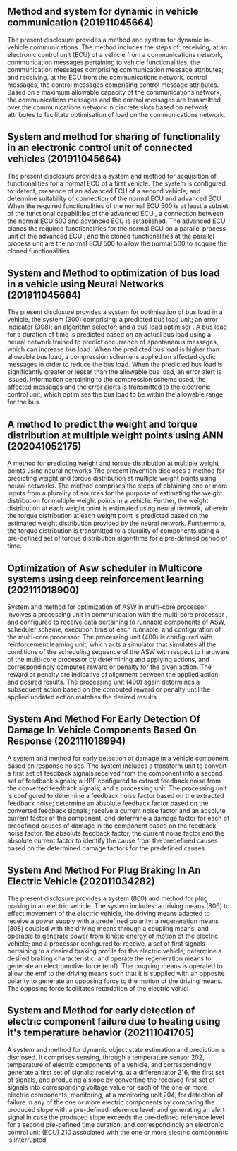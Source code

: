 ## Method and system for dynamic in vehicle communication (201911045664)

The present disclosure provides a method and system for dynamic in-vehicle communications. The method includes the steps of: receiving, at an electronic control unit (ECU) of a vehicle from a communications network, communication messages pertaining to vehicle functionalities, the communication messages comprising communication message attributes; and receiving, at the ECU from the communications network, control messages, the control messages comprising control message attributes. Based on a maximum allowable capacity of the communications network, the communications messages and the control messages are transmitted over the communications network in discrete slots based on network attributes to facilitate optimisation of load on the communications network.

## System and method for sharing of functionality in an electronic control unit of connected vehicles (201911045664)

The present disclosure provides a system and method for acquisition of functionalities for a normal ECU of a first vehicle. The system is configured to: detect, presence of an advanced ECU  of a second vehicle; and determine suitability of connection of the normal ECU and advanced ECU . When the required functionalities of the normal ECU 500 is at least a subset of the functional capabilities of the advanced ECU , a connection between the normal ECU 500 and advanced ECU  is established. The advanced ECU clones the required functionalities for the normal ECU  on a parallel process unit  of the advanced ECU , and the cloned functionalities at the parallel process unit are the normal ECU 500 to allow the normal  500 to acquire the cloned functionalities.

## System and Method to optimization of bus load in a vehicle using Neural Networks (201911045664)

The present disclosure provides a system for optimisation of bus load in a vehicle, the system (300) comprising: a predicted bus load unit; an error indicator (308); an algorithm selector; and a bus load optimiser . A bus load for a duration of time is predicted based on an actual bus load using a neural network trained to predict occurrence of spontaneous messages, which can increase bus load. When the predicted bus load is higher than allowable bus load, a compression scheme is applied on affected cyclic messages in order to reduce the bus load. When the predicted bus load is significantly greater or lesser than the allowable bus load, an error alert is issued. Information pertaining to the compression scheme used, the affected messages and the error alerts is transmitted to the electronic control unit, which optimises the bus load to be within the allowable range for the bus.

## A method to predict the weight and torque distribution at multiple weight points using ANN (202041052175)

A method for predicting weight and torque distribution at multiple weight points using neural networks The present invention discloses a method for predicting weight and torque distribution at multiple weight points using neural networks. The method comprises the steps of obtaining one or more inputs from a plurality of sources for the purpose of estimating the weight distribution for multiple weight points in a vehicle. Further, the weight distribution at each weight point is estimated using neural network, wherein the torque distribution at each weight point is predicted based on the estimated weight distribution provided by the neural network. Furthermore, the torque distribution is transmitted to a plurality of components using a pre-defined set of torque distribution algorithms for a pre-defined period of time.

## Optimization of Asw scheduler in Multicore systems using deep reinforcement learning (202111018900)

System and method for optimization of ASW in multi-core processor involves a processing unit in communication with the multi-core processor , and configured to receive data pertaining to runnable components of ASW, scheduler scheme, execution time of each runnable, and configuration of the multi-core processor. The processing unit (400) is configured with reinforcement learning unit, which acts a simulator that simulates all the conditions of the scheduling sequence of the ASW with respect to hardware of the multi-core processor by determining and applying actions, and correspondingly computes reward or penalty for the given action. The reward or penalty are indicative of alignment between the applied action and desired results. The processing unit (400) again determines a subsequent action based on the computed reward or penalty until the applied updated action matches the desired results

## System And Method For Early Detection Of Damage In Vehicle Components Based On Response (202111018994)

A system and method for early detection of damage in a vehicle component based on response noises. The system includes a transform unit to convert a first set of feedback signals received from the component into a second set of feedback signals; a HPF configured to extract feedback noise from the converted feedback signals; and a processing unit. The processing unit is configured to determine a feedback noise factor based on the extracted feedback noise; determine an absolute feedback factor based on the converted feedback signals; receive a current noise factor and an absolute current factor of the component; and determine a damage factor for each of predefined causes of damage in the component based on the feedback noise factor, the absolute feedback factor, the current noise factor and the absolute current factor to identify the cause from the predefined causes based on the determined damage factors for the predefined causes

## System And Method For Plug Braking In An Electric Vehicle (202011034282)

The present disclosure provides a system (800) and method for plug braking in an electric vehicle. The system includes: a driving means (806) to effect movement of the electric vehicle, the driving means adapted to receive a power supply with a predefined polarity; a regeneration means (808) coupled with the driving means through a coupling means, and operable to generate power from kinetic energy of motion of the electric vehicle; and a processor configured to: receive, a set of first signals pertaining to a desired braking profile for the electric vehicle; determine a desired braking characteristic; and operate the regeneration means to generate an electromotive force (emf). The coupling means is operated to allow the emf to the driving means such that it is supplied with an opposite polarity to generate an opposing force to the motion of the driving means. The opposing force facilitates retardation of the electric vehicl

## System and Method for early detection of electric component failure due to heating using it's temperature behavior (202111041705)

A system and method for dynamic object state estimation and prediction is disclosed. It comprises sensing, through a temperature sensor 202, temperature of electric components of a vehicle, and correspondingly generate a first set of signals; receiving, at a differentiator 216, the first set of signals, and producing a slope by converting the received first set of signals into corresponding voltage value for each of the one or more electric components; monitoring, at a monitoring unit 204, for detection of failure in any of the one or more electric components by comparing the produced slope with a pre-defined reference level; and generating an alert signal in case the produced slope exceeds the pre-defined reference level for a second pre-defined time duration, and correspondingly an electronic control unit (ECU) 210 associated with the one or more electric components is interrupted